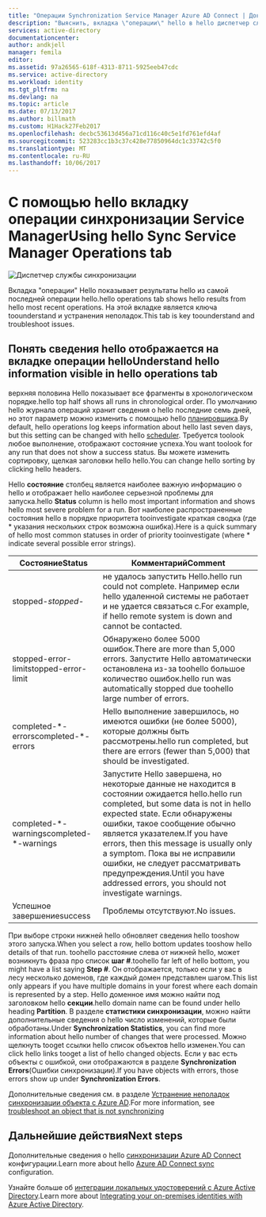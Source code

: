 ```yaml
---
title: "Операции Synchronization Service Manager Azure AD Connect | Документация Майкрософт"
description: "Выяснить, вкладка \"операции\" hello в hello диспетчер службы синхронизации Azure AD Connect."
services: active-directory
documentationcenter: 
author: andkjell
manager: femila
editor: 
ms.assetid: 97a26565-618f-4313-8711-5925eeb47cdc
ms.service: active-directory
ms.workload: identity
ms.tgt_pltfrm: na
ms.devlang: na
ms.topic: article
ms.date: 07/13/2017
ms.author: billmath
ms.custom: H1Hack27Feb2017
ms.openlocfilehash: decbc53613d456a71cd116c40c5e1fd761efd4af
ms.sourcegitcommit: 523283cc1b3c37c428e77850964dc1c33742c5f0
ms.translationtype: MT
ms.contentlocale: ru-RU
ms.lasthandoff: 10/06/2017
---
```

# <a name="using-hello-sync-service-manager-operations-tab"></a><span data-ttu-id="2b402-103">С помощью hello вкладку операции синхронизации Service Manager</span><span class="sxs-lookup"><span data-stu-id="2b402-103">Using hello Sync Service Manager Operations tab</span></span>

![Диспетчер службы синхронизации](./media/active-directory-aadconnectsync-service-manager-ui/operations.png)

<span data-ttu-id="2b402-105">Вкладка "операции" Hello показывает результаты hello из самой последней операции hello.</span><span class="sxs-lookup"><span data-stu-id="2b402-105">hello operations tab shows hello results from hello most recent operations.</span></span> <span data-ttu-id="2b402-106">На этой вкладке является ключа toounderstand и устранения неполадок.</span><span class="sxs-lookup"><span data-stu-id="2b402-106">This tab is key toounderstand and troubleshoot issues.</span></span>

## <a name="understand-hello-information-visible-in-hello-operations-tab"></a><span data-ttu-id="2b402-107">Понять сведения hello отображается на вкладке операции hello</span><span class="sxs-lookup"><span data-stu-id="2b402-107">Understand hello information visible in hello operations tab</span></span>
<span data-ttu-id="2b402-108">верхняя половина Hello показывает все фрагменты в хронологическом порядке.</span><span class="sxs-lookup"><span data-stu-id="2b402-108">hello top half shows all runs in chronological order.</span></span> <span data-ttu-id="2b402-109">По умолчанию hello журнала операций хранит сведения о hello последние семь дней, но этот параметр можно изменить с помощью hello [планировщика](active-directory-aadconnectsync-feature-scheduler.md).</span><span class="sxs-lookup"><span data-stu-id="2b402-109">By default, hello operations log keeps information about hello last seven days, but this setting can be changed with hello [scheduler](active-directory-aadconnectsync-feature-scheduler.md).</span></span> <span data-ttu-id="2b402-110">Требуется toolook любое выполнение, отображают состояние успеха.</span><span class="sxs-lookup"><span data-stu-id="2b402-110">You want toolook for any run that does not show a success status.</span></span> <span data-ttu-id="2b402-111">Вы можете изменить сортировку, щелкая заголовки hello hello.</span><span class="sxs-lookup"><span data-stu-id="2b402-111">You can change hello sorting by clicking hello headers.</span></span>

<span data-ttu-id="2b402-112">Hello **состояние** столбец является наиболее важную информацию о hello и отображает hello наиболее серьезной проблемы для запуска.</span><span class="sxs-lookup"><span data-stu-id="2b402-112">hello **Status** column is hello most important information and shows hello most severe problem for a run.</span></span> <span data-ttu-id="2b402-113">Вот наиболее распространенные состояния hello в порядке приоритета tooinvestigate краткая сводка (где * указания нескольких строк возможна ошибка).</span><span class="sxs-lookup"><span data-stu-id="2b402-113">Here is a quick summary of hello most common statuses in order of priority tooinvestigate (where * indicate several possible error strings).</span></span>

| <span data-ttu-id="2b402-114">Состояние</span><span class="sxs-lookup"><span data-stu-id="2b402-114">Status</span></span> | <span data-ttu-id="2b402-115">Комментарий</span><span class="sxs-lookup"><span data-stu-id="2b402-115">Comment</span></span> |
| --- | --- |
| <span data-ttu-id="2b402-116">stopped-*</span><span class="sxs-lookup"><span data-stu-id="2b402-116">stopped-*</span></span> |<span data-ttu-id="2b402-117">не удалось запустить Hello.</span><span class="sxs-lookup"><span data-stu-id="2b402-117">hello run could not complete.</span></span> <span data-ttu-id="2b402-118">Например если hello удаленной системы не работает и не удается связаться с.</span><span class="sxs-lookup"><span data-stu-id="2b402-118">For example, if hello remote system is down and cannot be contacted.</span></span> |
| <span data-ttu-id="2b402-119">stopped-error-limit</span><span class="sxs-lookup"><span data-stu-id="2b402-119">stopped-error-limit</span></span> |<span data-ttu-id="2b402-120">Обнаружено более 5000 ошибок.</span><span class="sxs-lookup"><span data-stu-id="2b402-120">There are more than 5,000 errors.</span></span> <span data-ttu-id="2b402-121">Запустите Hello автоматически остановлена из-за toohello большое количество ошибок.</span><span class="sxs-lookup"><span data-stu-id="2b402-121">hello run was automatically stopped due toohello large number of errors.</span></span> |
| <span data-ttu-id="2b402-122">completed-\*-errors</span><span class="sxs-lookup"><span data-stu-id="2b402-122">completed-\*-errors</span></span> |<span data-ttu-id="2b402-123">Hello выполнение завершилось, но имеются ошибки (не более 5000), которые должны быть рассмотрены.</span><span class="sxs-lookup"><span data-stu-id="2b402-123">hello run completed, but there are errors (fewer than 5,000) that should be investigated.</span></span> |
| <span data-ttu-id="2b402-124">completed-\*-warnings</span><span class="sxs-lookup"><span data-stu-id="2b402-124">completed-\*-warnings</span></span> |<span data-ttu-id="2b402-125">Запустите Hello завершена, но некоторые данные не находится в состоянии ожидается hello.</span><span class="sxs-lookup"><span data-stu-id="2b402-125">hello run completed, but some data is not in hello expected state.</span></span> <span data-ttu-id="2b402-126">Если обнаружены ошибки, такое сообщение обычно является указателем.</span><span class="sxs-lookup"><span data-stu-id="2b402-126">If you have errors, then this message is usually only a symptom.</span></span> <span data-ttu-id="2b402-127">Пока вы не исправили ошибки, не следует рассматривать предупреждения.</span><span class="sxs-lookup"><span data-stu-id="2b402-127">Until you have addressed errors, you should not investigate warnings.</span></span> |
| <span data-ttu-id="2b402-128">Успешное завершение</span><span class="sxs-lookup"><span data-stu-id="2b402-128">success</span></span> |<span data-ttu-id="2b402-129">Проблемы отсутствуют.</span><span class="sxs-lookup"><span data-stu-id="2b402-129">No issues.</span></span> |

<span data-ttu-id="2b402-130">При выборе строки нижней hello обновляет сведения hello tooshow этого запуска.</span><span class="sxs-lookup"><span data-stu-id="2b402-130">When you select a row, hello bottom updates tooshow hello details of that run.</span></span> <span data-ttu-id="2b402-131">toohello расстояние слева от нижней hello, может возникнуть фраза про список **шаг #**.</span><span class="sxs-lookup"><span data-stu-id="2b402-131">toohello far left of hello bottom, you might have a list saying **Step #**.</span></span> <span data-ttu-id="2b402-132">Он отображается, только если у вас в лесу несколько доменов, где каждый домен представлен шагом.</span><span class="sxs-lookup"><span data-stu-id="2b402-132">This list only appears if you have multiple domains in your forest where each domain is represented by a step.</span></span> <span data-ttu-id="2b402-133">Hello доменное имя можно найти под заголовком hello **секции**.</span><span class="sxs-lookup"><span data-stu-id="2b402-133">hello domain name can be found under hello heading **Partition**.</span></span> <span data-ttu-id="2b402-134">В разделе **статистики синхронизации**, можно найти дополнительные сведения о hello число изменений, которые были обработаны.</span><span class="sxs-lookup"><span data-stu-id="2b402-134">Under **Synchronization Statistics**, you can find more information about hello number of changes that were processed.</span></span> <span data-ttu-id="2b402-135">Можно щелкнуть tooget ссылки hello список объектов hello изменен.</span><span class="sxs-lookup"><span data-stu-id="2b402-135">You can click hello links tooget a list of hello changed objects.</span></span> <span data-ttu-id="2b402-136">Если у вас есть объекты с ошибкой, они отображаются в разделе **Synchronization Errors**(Ошибки синхронизации).</span><span class="sxs-lookup"><span data-stu-id="2b402-136">If you have objects with errors, those errors show up under **Synchronization Errors**.</span></span>

<span data-ttu-id="2b402-137">Дополнительные сведения см. в разделе [Устранение неполадок синхронизации объекта с Azure AD](active-directory-aadconnectsync-troubleshoot-object-not-syncing.md).</span><span class="sxs-lookup"><span data-stu-id="2b402-137">For more information, see [troubleshoot an object that is not synchronizing](active-directory-aadconnectsync-troubleshoot-object-not-syncing.md)</span></span>

## <a name="next-steps"></a><span data-ttu-id="2b402-138">Дальнейшие действия</span><span class="sxs-lookup"><span data-stu-id="2b402-138">Next steps</span></span>
<span data-ttu-id="2b402-139">Дополнительные сведения о hello [синхронизации Azure AD Connect](active-directory-aadconnectsync-whatis.md) конфигурации.</span><span class="sxs-lookup"><span data-stu-id="2b402-139">Learn more about hello [Azure AD Connect sync](active-directory-aadconnectsync-whatis.md) configuration.</span></span>

<span data-ttu-id="2b402-140">Узнайте больше об [интеграции локальных удостоверений с Azure Active Directory](active-directory-aadconnect.md).</span><span class="sxs-lookup"><span data-stu-id="2b402-140">Learn more about [Integrating your on-premises identities with Azure Active Directory](active-directory-aadconnect.md).</span></span>
